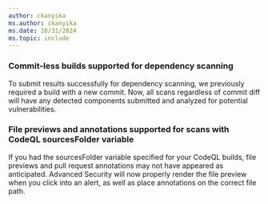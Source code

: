 ```yaml
---
author: ckanyika
ms.author: ckanyika
ms.date: 10/31/2024
ms.topic: include
---
```


### Commit-less builds supported for dependency scanning 

To submit results successfully for dependency scanning, we previously required a build with a new commit. Now, all scans regardless of commit diff will have any detected components submitted and analyzed for potential vulnerabilities. 

### File previews and annotations supported for scans with CodeQL sourcesFolder variable

If you had the sourcesFolder variable specified for your CodeQL builds, file previews and pull request annotations may not have appeared as anticipated. Advanced Security will now properly render the file preview when you click into an alert, as well as place annotations on the correct file path.